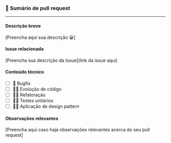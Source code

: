 ### 👾 Sumário de pull request
----------- 
#### Descrição breve
[Preencha aqui sua descrição 😀]

#### Issue relacionada
[Preencha sua descrição da Issue](link da issue aqui)

#### Conteúdo técnico
- [ ] 🐞 Bugfix
- [ ] 🐱‍🏍 Evolução de código
- [ ] 🐱‍🐉 Refatoração
- [ ] 🐱‍🚀 Testes unitários
- [ ] 🐱‍👤 Aplicação de design pattern

#### Observações relevantes
[Preencha aqui caso haja observações relevantes acerca do seu pull request]
